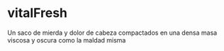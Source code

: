 # vitalFresh

Un saco de mierda y dolor de cabeza compactados en una densa masa viscosa y oscura como la maldad misma
